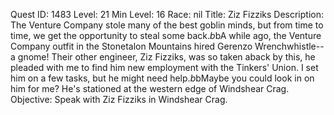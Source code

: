 Quest ID: 1483
Level: 21
Min Level: 16
Race: nil
Title: Ziz Fizziks
Description: The Venture Company stole many of the best goblin minds, but from time to time, we get the opportunity to steal some back.$b$bA while ago, the Venture Company outfit in the Stonetalon Mountains hired Gerenzo Wrenchwhistle--a gnome! Their other engineer, Ziz Fizziks, was so taken aback by this, he pleaded with me to find him new employment with the Tinkers' Union. I set him on a few tasks, but he might need help.$b$bMaybe you could look in on him for me? He's stationed at the western edge of Windshear Crag.
Objective: Speak with Ziz Fizziks in Windshear Crag.
